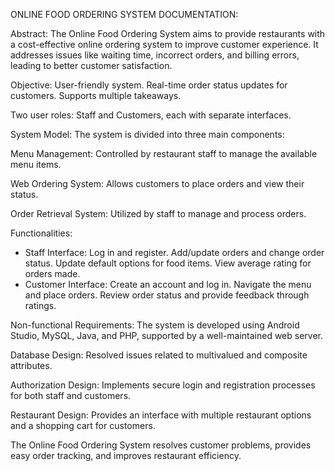 ONLINE FOOD ORDERING SYSTEM DOCUMENTATION:

Abstract: 
The Online Food Ordering System aims to provide restaurants with a cost-effective online ordering system to improve customer experience. It addresses issues like waiting time, incorrect orders, and billing errors, leading to better customer satisfaction.

Objective:
   User-friendly system.
   Real-time order status updates for customers.
   Supports multiple takeaways.
   
Two user roles: 
Staff and Customers, each with separate interfaces.

System Model:
The system is divided into three main components:

Menu Management:
Controlled by restaurant staff to manage the available menu items.

Web Ordering System:
Allows customers to place orders and view their status.

Order Retrieval System:
Utilized by staff to manage and process orders.

Functionalities:
  - Staff Interface:
            Log in and register.
            Add/update orders and change order status.
            Update default options for food items.
            View average rating for orders made.
  - Customer Interface:
            Create an account and log in.
            Navigate the menu and place orders.
            Review order status and provide feedback through ratings.

Non-functional Requirements:
The system is developed using Android Studio, MySQL, Java, and PHP, supported by a well-maintained web server.

Database Design:
Resolved issues related to multivalued and composite attributes.

Authorization Design:
Implements secure login and registration processes for both staff and customers.

Restaurant Design: 
Provides an interface with multiple restaurant options and a shopping cart for customers.

The Online Food Ordering System resolves customer problems, provides easy order tracking, and improves restaurant efficiency.
